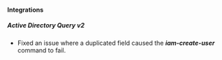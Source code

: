 
#### Integrations
##### Active Directory Query v2
- Fixed an issue where a duplicated field caused the ***iam-create-user*** command to fail.
